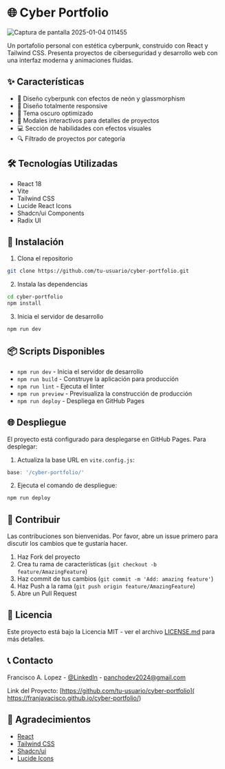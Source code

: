 # 🌐 Cyber Portfolio

![Captura de pantalla 2025-01-04 011455](https://github.com/user-attachments/assets/b4891c1a-ade5-4e9a-a34e-aac6f8e7e5c2)


Un portafolio personal con estética cyberpunk, construido con React y Tailwind CSS. Presenta proyectos de ciberseguridad y desarrollo web con una interfaz moderna y animaciones fluidas.

## ✨ Características

- 🎨 Diseño cyberpunk con efectos de neón y glassmorphism
- 📱 Diseño totalmente responsive
- 🌙 Tema oscuro optimizado
- 🎯 Modales interactivos para detalles de proyectos
- 💻 Sección de habilidades con efectos visuales
- 🔍 Filtrado de proyectos por categoría

## 🛠 Tecnologías Utilizadas

- React 18
- Vite
- Tailwind CSS
- Lucide React Icons
- Shadcn/ui Components
- Radix UI

## 🚀 Instalación

1. Clona el repositorio
```bash
git clone https://github.com/tu-usuario/cyber-portfolio.git
```

2. Instala las dependencias
```bash
cd cyber-portfolio
npm install
```

3. Inicia el servidor de desarrollo
```bash
npm run dev
```

## 📦 Scripts Disponibles

- `npm run dev` - Inicia el servidor de desarrollo
- `npm run build` - Construye la aplicación para producción
- `npm run lint` - Ejecuta el linter
- `npm run preview` - Previsualiza la construcción de producción
- `npm run deploy` - Despliega en GitHub Pages


## 🌐 Despliegue

El proyecto está configurado para desplegarse en GitHub Pages. Para desplegar:

1. Actualiza la base URL en `vite.config.js`:
```javascript
base: '/cyber-portfolio/'
```

2. Ejecuta el comando de despliegue:
```bash
npm run deploy
```

## 🤝 Contribuir

Las contribuciones son bienvenidas. Por favor, abre un issue primero para discutir los cambios que te gustaría hacer.

1. Haz Fork del proyecto
2. Crea tu rama de características (`git checkout -b feature/AmazingFeature`)
3. Haz commit de tus cambios (`git commit -m 'Add: amazing feature'`)
4. Haz Push a la rama (`git push origin feature/AmazingFeature`)
5. Abre un Pull Request

## 📄 Licencia

Este proyecto está bajo la Licencia MIT - ver el archivo [LICENSE.md](LICENSE.md) para más detalles.

## 📞 Contacto

Francisco A. Lopez - [@LinkedIn](https://www.linkedin.com/in/francisco-lopez-cl/) - panchodev2024@gmail.com

Link del Proyecto: [https://github.com/tu-usuario/cyber-portfolio]( https://franjavacisco.github.io/cyber-portfolio/)

## 🙏 Agradecimientos

- [React](https://reactjs.org/)
- [Tailwind CSS](https://tailwindcss.com/)
- [Shadcn/ui](https://ui.shadcn.com/)
- [Lucide Icons](https://lucide.dev/)
